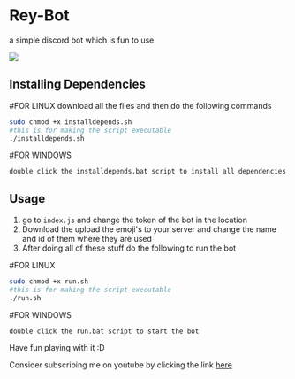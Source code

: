# Rey-Bot

a simple discord bot which is fun to use.


<img src="https://cdn.discordapp.com/attachments/774847277092962345/774847506777374772/standard.gif">


## Installing Dependencies
#FOR LINUX
download all the files and then do the following commands

```bash
sudo chmod +x installdepends.sh
#this is for making the script executable
./installdepends.sh
```

#FOR WINDOWS
```
double click the installdepends.bat script to install all dependencies
```
## Usage

1. go to `index.js` and change the token of the bot in the location
2. Download the upload the emoji's to your server and change the name and id of them where they are used
2. After doing all of these stuff do the following to run the bot

#FOR LINUX
```bash
sudo chmod +x run.sh
#this is for making the script executable
./run.sh
```
#FOR WINDOWS
```
double click the run.bat script to start the bot
```

Have fun playing with it :D 

Consider subscribing me on youtube by clicking the link [here](https://bit.ly/ReyanshKhobragade)
